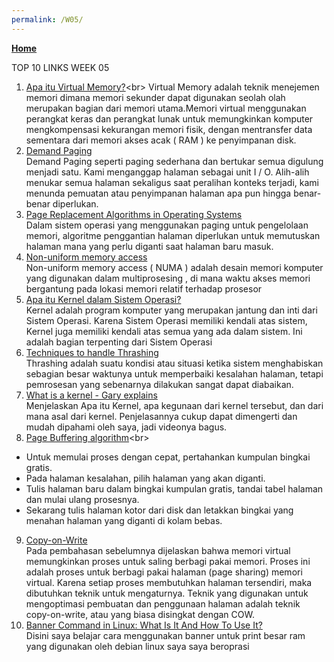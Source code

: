 ```yaml
---
permalink: /W05/
---
```

[**Home**](https://muhammadhafizmm.github.io/os211/)

TOP 10 LINKS WEEK 05
1. [Apa itu Virtual Memory?](https://searchstorage.techtarget.com/definition/virtual-memory#:~:text=Virtual%20memory%20is%20a%20very,(RAM)%20to%20disk%20storage.)<br>
Virtual Memory adalah teknik menejemen memori dimana memori sekunder dapat digunakan seolah olah merupakan bagian dari memori utama.Memori virtual menggunakan perangkat keras dan perangkat lunak untuk memungkinkan komputer mengkompensasi kekurangan memori fisik, dengan mentransfer data sementara dari memori akses acak ( RAM ) ke penyimpanan disk.<br>
2. [Demand Paging](https://www.andrew.cmu.edu/user/gkesden/ucsd/classes/sp16/cse120-a/applications/ln/lecture13.html)<br>
Demand Paging seperti paging sederhana dan bertukar semua digulung menjadi satu. Kami menganggap halaman sebagai unit I / O. Alih-alih menukar semua halaman sekaligus saat peralihan konteks terjadi, kami menunda pemuatan atau penyimpanan halaman apa pun hingga benar-benar diperlukan.<br>
3. [Page Replacement Algorithms in Operating Systems](https://www.geeksforgeeks.org/page-replacement-algorithms-in-operating-systems/)<br>
Dalam sistem operasi yang menggunakan paging untuk pengelolaan memori, algoritme penggantian halaman diperlukan untuk memutuskan halaman mana yang perlu diganti saat halaman baru masuk.<br>
4. [Non-uniform memory access](https://en.wikipedia.org/wiki/Non-uniform_memory_access)<br>
Non-uniform memory access ( NUMA ) adalah desain memori komputer yang digunakan dalam multiprosesing , di mana waktu akses memori bergantung pada lokasi memori relatif terhadap prosesor<br>
5. [Apa itu Kernel dalam Sistem Operasi?](https://aksaragama.com/teknologi/apa-itu-kernel/)<br>
Kernel adalah program komputer yang merupakan jantung dan inti dari Sistem Operasi. Karena Sistem Operasi memiliki kendali atas sistem, Kernel juga memiliki kendali atas semua yang ada dalam sistem. Ini adalah bagian terpenting dari Sistem Operasi<br>
6. [Techniques to handle Thrashing](https://www.geeksforgeeks.org/techniques-to-handle-thrashing/)<br>
Thrashing adalah suatu kondisi atau situasi ketika sistem menghabiskan sebagian besar waktunya untuk memperbaiki kesalahan halaman, tetapi pemrosesan yang sebenarnya dilakukan sangat dapat diabaikan.<br>
7. [What is a kernel - Gary explains](https://www.youtube.com/watch?v=mycVSMyShk8)<br>
Menjelaskan Apa itu Kernel, apa kegunaan dari kernel tersebut, dan dari mana asal dari kernel. Penjelasannya cukup dapat dimengerti dan mudah dipahami oleh saya, jadi videonya bagus.<br>
8. [Page Buffering algorithm](https://www.tutorialspoint.com/operating_system/os_virtual_memory.htm#:~:text=Page%20Buffering%20algorithm&text=On%20page%20fault%2C%20select%20a,replaced%20page%20in%20free%20pool.)<br>
 - Untuk memulai proses dengan cepat, pertahankan kumpulan bingkai gratis.<br>
 - Pada halaman kesalahan, pilih halaman yang akan diganti.<br>
 - Tulis halaman baru dalam bingkai kumpulan gratis, tandai tabel halaman dan mulai ulang prosesnya. <br>
 - Sekarang tulis halaman kotor dari disk dan letakkan bingkai yang menahan halaman yang diganti di kolam bebas. <br>
9. [Copy-on-Write](http://ftp.gunadarma.ac.id/linux/docs/v06/Kuliah/SistemOperasi/BUKU/SistemOperasi-4.X-2/ch05s05.html)<br>
Pada pembahasan sebelumnya dijelaskan bahwa memori virtual memungkinkan proses untuk saling berbagi pakai memori. Proses ini adalah proses untuk berbagi pakai halaman (page sharing) memori virtual. Karena setiap proses membutuhkan halaman tersendiri, maka dibutuhkan teknik untuk mengaturnya. Teknik yang digunakan untuk mengoptimasi pembuatan dan penggunaan halaman adalah teknik copy-on-write, atau yang biasa disingkat dengan COW.<br>
10. [Banner Command in Linux: What Is It And How To Use It?](https://www.linuxfordevices.com/tutorials/linux/banner-command)<br>
Disini saya belajar cara menggunakan banner untuk print besar ram yang digunakan oleh debian linux saya saya beroprasi<br>
